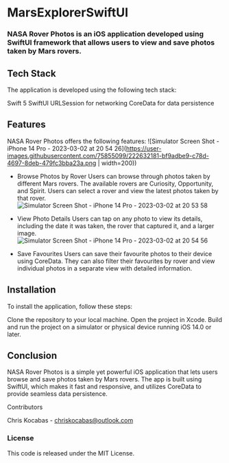 # MarsExplorerSwiftUI

### NASA Rover Photos is an iOS application developed using SwiftUI framework that allows users to view and save photos taken by Mars rovers.

## Tech Stack
The application is developed using the following tech stack:

Swift 5
SwiftUI
URLSession for networking
CoreData for data persistence

## Features
NASA Rover Photos offers the following features:
![Simulator Screen Shot - iPhone 14 Pro - 2023-03-02 at 20 54 26](https://user-images.githubusercontent.com/75855099/222632181-bf9adbe9-c78d-4697-8deb-479fc3bba23a.png | width=200))

- Browse Photos by Rover
Users can browse through photos taken by different Mars rovers. The available rovers are Curiosity, Opportunity, and Spirit. Users can select a rover and view the latest photos taken by that rover.
![Simulator Screen Shot - iPhone 14 Pro - 2023-03-02 at 20 53 58](https://user-images.githubusercontent.com/75855099/222632214-bf23d7f0-2ac1-48de-94ec-20f1ede5b5c9.png)

- View Photo Details
Users can tap on any photo to view its details, including the date it was taken, the rover that captured it, and a larger image.
![Simulator Screen Shot - iPhone 14 Pro - 2023-03-02 at 20 54 56](https://user-images.githubusercontent.com/75855099/222632227-17b21d19-df4d-4112-a174-49266a32f361.png)

- Save Favourites
Users can save their favourite photos to their device using CoreData. They can also filter their favourites by rover and view individual photos in a separate view with detailed information.

## Installation
To install the application, follow these steps:

Clone the repository to your local machine.
Open the project in Xcode.
Build and run the project on a simulator or physical device running iOS 14.0 or later.

## Conclusion
NASA Rover Photos is a simple yet powerful iOS application that lets users browse and save photos taken by Mars rovers. The app is built using SwiftUI, which makes it fast and responsive, and utilizes CoreData to provide seamless data persistence.

Contributors

Chris Kocabas - chriskocabas@outlook.com

### License
This code is released under the MIT License.
